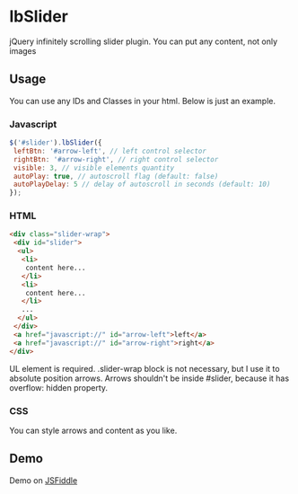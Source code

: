 lbSlider
========

jQuery infinitely scrolling slider plugin. You can put any content, not only images

## Usage

You can use any IDs and Classes in your html. Below is just an example.

### Javascript

```javascript
$('#slider').lbSlider({
 leftBtn: '#arrow-left', // left control selector
 rightBtn: '#arrow-right', // right control selector
 visible: 3, // visible elements quantity
 autoPlay: true, // autoscroll flag (default: false)
 autoPlayDelay: 5 // delay of autoscroll in seconds (default: 10)
});
```

### HTML

```html
<div class="slider-wrap">
 <div id="slider">
  <ul>
   <li>
    content here...
   </li>
   <li>
    content here...
   </li>
   ...
  </ul>
 </div>
 <a href="javascript://" id="arrow-left">left</a>
 <a href="javascript://" id="arrow-right">right</a>
</div>
```

UL element is required.
.slider-wrap block is not necessary, but I use it to absolute position arrows. 
Arrows shouldn't be inside #slider, because it has overflow: hidden property.
 
### CSS

You can style arrows and content as you like.

## Demo

Demo on [JSFiddle](http://jsfiddle.net/equinoxlb/qZNnk/477/ "open demo")
